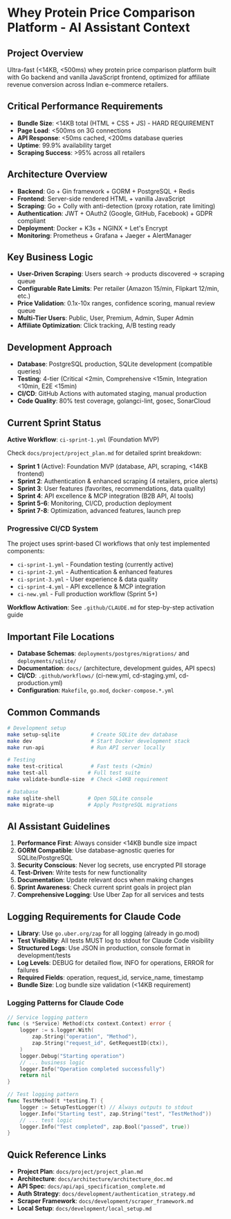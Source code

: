 # Whey Protein Price Comparison Platform - AI Assistant Context

## Project Overview
Ultra-fast (<14KB, <500ms) whey protein price comparison platform built with Go backend and vanilla JavaScript frontend, optimized for affiliate revenue conversion across Indian e-commerce retailers.

## Critical Performance Requirements
- **Bundle Size**: <14KB total (HTML + CSS + JS) - HARD REQUIREMENT
- **Page Load**: <500ms on 3G connections
- **API Response**: <50ms cached, <200ms database queries
- **Uptime**: 99.9% availability target
- **Scraping Success**: >95% across all retailers

## Architecture Overview
- **Backend**: Go + Gin framework + GORM + PostgreSQL + Redis
- **Frontend**: Server-side rendered HTML + vanilla JavaScript
- **Scraping**: Go + Colly with anti-detection (proxy rotation, rate limiting)
- **Authentication**: JWT + OAuth2 (Google, GitHub, Facebook) + GDPR compliant
- **Deployment**: Docker + K3s + NGINX + Let's Encrypt
- **Monitoring**: Prometheus + Grafana + Jaeger + AlertManager

## Key Business Logic
- **User-Driven Scraping**: Users search → products discovered → scraping queue
- **Configurable Rate Limits**: Per retailer (Amazon 15/min, Flipkart 12/min, etc.)
- **Price Validation**: 0.1x-10x ranges, confidence scoring, manual review queue
- **Multi-Tier Users**: Public, User, Premium, Admin, Super Admin
- **Affiliate Optimization**: Click tracking, A/B testing ready

## Development Approach
- **Database**: PostgreSQL production, SQLite development (compatible queries)
- **Testing**: 4-tier (Critical <2min, Comprehensive <15min, Integration <10min, E2E <15min)
- **CI/CD**: GitHub Actions with automated staging, manual production
- **Code Quality**: 80% test coverage, golangci-lint, gosec, SonarCloud

## Current Sprint Status
**Active Workflow**: `ci-sprint-1.yml` (Foundation MVP)

Check `docs/project/project_plan.md` for detailed sprint breakdown:
- **Sprint 1** (Active): Foundation MVP (database, API, scraping, <14KB frontend)
- **Sprint 2**: Authentication & enhanced scraping (4 retailers, price alerts)
- **Sprint 3**: User features (favorites, recommendations, data quality)
- **Sprint 4**: API excellence & MCP integration (B2B API, AI tools)
- **Sprint 5-6**: Monitoring, CI/CD, production deployment
- **Sprint 7-8**: Optimization, advanced features, launch prep

### Progressive CI/CD System
The project uses sprint-based CI workflows that only test implemented components:
- `ci-sprint-1.yml` - Foundation testing (currently active)
- `ci-sprint-2.yml` - Authentication & enhanced features  
- `ci-sprint-3.yml` - User experience & data quality
- `ci-sprint-4.yml` - API excellence & MCP integration
- `ci-new.yml` - Full production workflow (Sprint 5+)

**Workflow Activation**: See `.github/CLAUDE.md` for step-by-step activation guide

## Important File Locations
- **Database Schemas**: `deployments/postgres/migrations/` and `deployments/sqlite/`
- **Documentation**: `docs/` (architecture, development guides, API specs)
- **CI/CD**: `.github/workflows/` (ci-new.yml, cd-staging.yml, cd-production.yml)
- **Configuration**: `Makefile`, `go.mod`, `docker-compose.*.yml`

## Common Commands
```bash
# Development setup
make setup-sqlite          # Create SQLite dev database
make dev                   # Start Docker development stack
make run-api               # Run API server locally

# Testing
make test-critical         # Fast tests (<2min)
make test-all             # Full test suite
make validate-bundle-size  # Check <14KB requirement

# Database
make sqlite-shell         # Open SQLite console
make migrate-up           # Apply PostgreSQL migrations
```

## AI Assistant Guidelines
1. **Performance First**: Always consider <14KB bundle size impact
2. **GORM Compatible**: Use database-agnostic queries for SQLite/PostgreSQL
3. **Security Conscious**: Never log secrets, use encrypted PII storage
4. **Test-Driven**: Write tests for new functionality
5. **Documentation**: Update relevant docs when making changes
6. **Sprint Awareness**: Check current sprint goals in project plan
7. **Comprehensive Logging**: Use Uber Zap for all services and tests

## Logging Requirements for Claude Code
- **Library**: Use `go.uber.org/zap` for all logging (already in go.mod)
- **Test Visibility**: All tests MUST log to stdout for Claude Code visibility
- **Structured Logs**: Use JSON in production, console format in development/tests
- **Log Levels**: DEBUG for detailed flow, INFO for operations, ERROR for failures
- **Required Fields**: operation, request_id, service_name, timestamp
- **Bundle Size**: Log bundle size validation (<14KB requirement)

### Logging Patterns for Claude Code
```go
// Service logging pattern
func (s *Service) Method(ctx context.Context) error {
    logger := s.logger.With(
        zap.String("operation", "Method"),
        zap.String("request_id", GetRequestID(ctx)),
    )
    logger.Debug("Starting operation")
    // ... business logic
    logger.Info("Operation completed successfully")
    return nil
}

// Test logging pattern  
func TestMethod(t *testing.T) {
    logger := SetupTestLogger(t) // Always outputs to stdout
    logger.Info("Starting test", zap.String("test", "TestMethod"))
    // ... test logic
    logger.Info("Test completed", zap.Bool("passed", true))
}
```

## Quick Reference Links
- **Project Plan**: `docs/project/project_plan.md`
- **Architecture**: `docs/architecture/architecture_doc.md`
- **API Spec**: `docs/api/api_specification_complete.md`
- **Auth Strategy**: `docs/development/authentication_strategy.md`
- **Scraper Framework**: `docs/development/scraper_framework.md`
- **Local Setup**: `docs/development/local_setup.md`